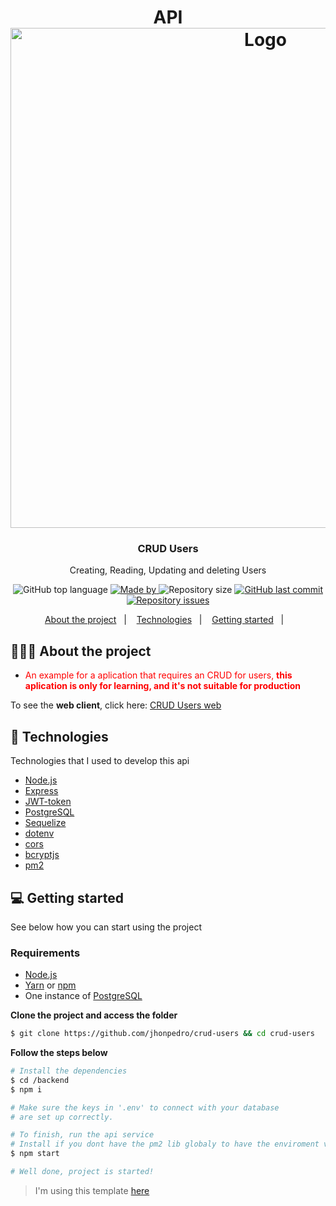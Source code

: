 <h1 align="center">
  API
	<img alt="Logo" src="https://user-images.githubusercontent.com/64690421/88960991-b99ae280-d27a-11ea-98c6-cb2256139fc0.gif" width="800px" />
</h1>

<h3 align="center">
  CRUD Users
</h3>

<p align="center">Creating, Reading, Updating and deleting Users</p>

<p align="center">
  <img alt="GitHub top language" src="https://img.shields.io/github/languages/top/jhonpedro/crud-users">

  <a href="https://github.com/jhonpedro">
    <img alt="Made by" src="https://img.shields.io/badge/made%20by-joao%20pedro-gree">
  </a>
  
  <img alt="Repository size" src="https://img.shields.io/github/repo-size/jhonpedro/crud-users">
  
  <a href="https://github.com/jhonpedro/crud-users/commits/master">
    <img alt="GitHub last commit" src="https://img.shields.io/github/last-commit/jhonpedro/crud-users">
  </a>
  
  <a href="https://github.com/jhonpedro/crud-users/issues">
    <img alt="Repository issues" src="https://img.shields.io/github/issues/jhonpedro/crud-users">
  </a>

</p>

<p align="center">
  <a href="#-about-the-project">About the project</a>&nbsp;&nbsp;&nbsp;|&nbsp;&nbsp;&nbsp;
  <a href="#-technologies">Technologies</a>&nbsp;&nbsp;&nbsp;|&nbsp;&nbsp;&nbsp;
  <a href="#-getting-started">Getting started</a>&nbsp;&nbsp;&nbsp;|&nbsp;&nbsp;&nbsp;
</p>

## 👨🏻‍💻 About the project

- <p style="color: red;">An example for a aplication that requires an CRUD for users, <strong>this aplication is only for learning, and it's not suitable for production</strong></p>

To see the **web client**, click here: [CRUD Users web](https://github.com/jhonpedro/crud-users/tree/master/frontend)</br>

## 🚀 Technologies

Technologies that I used to develop this api

- [Node.js](https://nodejs.org/en/)
- [Express](https://expressjs.com/pt-br/)
- [JWT-token](https://jwt.io/)
- [PostgreSQL](https://www.postgresql.org/)
- [Sequelize](https://sequelize.org/)
- [dotenv](https://github.com/motdotla/dotenv)
- [cors](https://github.com/expressjs/cors)
- [bcryptjs](https://github.com/dcodeIO/bcrypt.js/)
- [pm2](https://github.com/Unitech/pm2)

## 💻 Getting started

See below how you can start using the project

### Requirements

- [Node.js](https://nodejs.org/en/)
- [Yarn](https://classic.yarnpkg.com/) or [npm](https://www.npmjs.com/)
- One instance of [PostgreSQL](https://www.postgresql.org/)

**Clone the project and access the folder**

```bash
$ git clone https://github.com/jhonpedro/crud-users && cd crud-users
```

**Follow the steps below**

```bash
# Install the dependencies
$ cd /backend
$ npm i

# Make sure the keys in '.env' to connect with your database
# are set up correctly.

# To finish, run the api service
# Install if you dont have the pm2 lib globaly to have the enviroment variable in start script
$ npm start

# Well done, project is started!
```

> I'm using this template [here](https://github.com/EliasGcf/readme-template/tree/master/templates)
